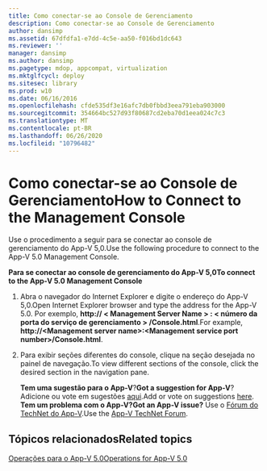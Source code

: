 ```yaml
---
title: Como conectar-se ao Console de Gerenciamento
description: Como conectar-se ao Console de Gerenciamento
author: dansimp
ms.assetid: 67dfdfa1-e7dd-4c5e-aa50-f016bd1dc643
ms.reviewer: ''
manager: dansimp
ms.author: dansimp
ms.pagetype: mdop, appcompat, virtualization
ms.mktglfcycl: deploy
ms.sitesec: library
ms.prod: w10
ms.date: 06/16/2016
ms.openlocfilehash: cfde535df3e16afc7db0fbbd3eea791eba903000
ms.sourcegitcommit: 354664bc527d93f80687cd2eba70d1eea024c7c3
ms.translationtype: MT
ms.contentlocale: pt-BR
ms.lasthandoff: 06/26/2020
ms.locfileid: "10796482"
---
```

# <span data-ttu-id="5ca09-103">Como conectar-se ao Console de Gerenciamento</span><span class="sxs-lookup"><span data-stu-id="5ca09-103">How to Connect to the Management Console</span></span>


<span data-ttu-id="5ca09-104">Use o procedimento a seguir para se conectar ao console de gerenciamento do App-V 5,0.</span><span class="sxs-lookup"><span data-stu-id="5ca09-104">Use the following procedure to connect to the App-V 5.0 Management Console.</span></span>

**<span data-ttu-id="5ca09-105">Para se conectar ao console de gerenciamento do App-V 5,0</span><span class="sxs-lookup"><span data-stu-id="5ca09-105">To connect to the App-V 5.0 Management Console</span></span>**

1.  <span data-ttu-id="5ca09-106">Abra o navegador do Internet Explorer e digite o endereço do App-V 5,0.</span><span class="sxs-lookup"><span data-stu-id="5ca09-106">Open Internet Explorer browser and type the address for the App-V 5.0.</span></span> <span data-ttu-id="5ca09-107">Por exemplo, **http:// &lt; Management Server Name &gt; : &lt; número da porta do serviço de gerenciamento &gt; /Console.html**.</span><span class="sxs-lookup"><span data-stu-id="5ca09-107">For example, **http://&lt;Management server name&gt;:&lt;Management service port number&gt;/Console.html**.</span></span>

2.  <span data-ttu-id="5ca09-108">Para exibir seções diferentes do console, clique na seção desejada no painel de navegação.</span><span class="sxs-lookup"><span data-stu-id="5ca09-108">To view different sections of the console, click the desired section in the navigation pane.</span></span>

    <span data-ttu-id="5ca09-109">**Tem uma sugestão para o App-V**?</span><span class="sxs-lookup"><span data-stu-id="5ca09-109">**Got a suggestion for App-V**?</span></span> <span data-ttu-id="5ca09-110">Adicione ou vote em sugestões [aqui](http://appv.uservoice.com/forums/280448-microsoft-application-virtualization).</span><span class="sxs-lookup"><span data-stu-id="5ca09-110">Add or vote on suggestions [here](http://appv.uservoice.com/forums/280448-microsoft-application-virtualization).</span></span> **<span data-ttu-id="5ca09-111">Tem um problema com o App-V?</span><span class="sxs-lookup"><span data-stu-id="5ca09-111">Got an App-V issue?</span></span>** <span data-ttu-id="5ca09-112">Use o [Fórum do TechNet do App-V](https://social.technet.microsoft.com/Forums/home?forum=mdopappv).</span><span class="sxs-lookup"><span data-stu-id="5ca09-112">Use the [App-V TechNet Forum](https://social.technet.microsoft.com/Forums/home?forum=mdopappv).</span></span>

## <span data-ttu-id="5ca09-113">Tópicos relacionados</span><span class="sxs-lookup"><span data-stu-id="5ca09-113">Related topics</span></span>


[<span data-ttu-id="5ca09-114">Operações para o App-V 5.0</span><span class="sxs-lookup"><span data-stu-id="5ca09-114">Operations for App-V 5.0</span></span>](operations-for-app-v-50.md)

 

 





